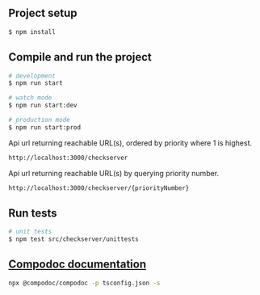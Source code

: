 ## Project setup

```bash
$ npm install
```

## Compile and run the project

```bash
# development
$ npm run start

# watch mode
$ npm run start:dev

# production mode
$ npm run start:prod
```

Api url returning reachable URL(s), ordered by priority where 1 is highest.
```bash
http://localhost:3000/checkserver
```

Api url returning reachable URL(s) by querying priority number.
```bash
http://localhost:3000/checkserver/{priorityNumber}
```


## Run tests

```bash
# unit tests
$ npm test src/checkserver/unittests
```

## <a href="https://docs.nestjs.com/recipes/documentation" target="_blank">Compodoc documentation</a>

```bash
npx @compodoc/compodoc -p tsconfig.json -s
```
